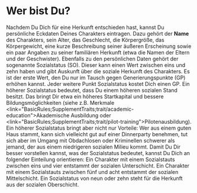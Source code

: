 # Wer bist Du?

Nachdem Du Dich für eine Herkunft entschieden hast, kannst Du persönliche Eckdaten Deines Charakters eintragen. Dazu gehört der **Name** des Charakters, sein <hl>Alter</hl>, das <hl>Geschlecht</hl>, die <hl>Körpergröße</hl>, das <hl>Körpergewicht</hl>, eine kurze Beschreibung seiner <hl>äußeren Erscheinung</hl> sowie ein paar Angaben zu seiner <hl>familiären Herkunft</hl> (etwa die Namen der Eltern und der Geschwister).
Ebenfalls zu den persönlichen Daten gehört der sogenannte <hl>Sozialstatus (SO)</hl>. Dieser kann einen Wert zwischen <hl>eins</hl> und <hl>zehn</hl> haben und gibt Auskunft über die <hl>soziale Herkunft</hl> des Charakters. Es ist der erste Wert, den Du nur im Tausch gegen <hl>Generierungspunkte (GP)</hl> erhöhen kannst. Jeder weitere Punkt Sozialstatus kostet Dich einen GP. Ein höherer Sozialstatus bedeutet, dass Du einem höheren sozialen Stand besitzt. Das bringt Dir etwa ein <hl>höheres Startkapital</hl> und <hl>bessere Bildungsmöglichkeiten</hl> (siehe z.B. Merkmale <link="BasicRules;SupplementTraits;trait/academic-education">Akademische Ausbildung</link> oder <link="BasicRules;SupplementTraits;trait/pilot-training">Pilotenausbildung</link>). Ein höherer Sozialstatus bringt aber nicht nur Vorteile: Wer aus einem guten Haus stammt, kann sich vielleicht gut auf einer Dinnerparty benehmen, tut sich aber im Umgang mit Obdachlosen oder Kriminellen schwerer als jemand, der aus einem niedrigeren sozialen Milieu kommt.
Damit Du Dir besser vorstellen kannst, was der Sozialstatus bedeutet, kannst Du Dich an folgender Einteilung orientieren: Ein Charakter mit einem Sozialstauts zwischen <hl>eins</hl> und <hl>vier</hl> entstammt der <hl>sozialen Unterschicht</hl>. Ein Charakter mit einem Sozialstauts zwischen <hl>fünf</hl> und <hl>acht</hl> entstammt der <hl>sozialen Mittelschicht</hl>. Ein Sozialstatus von <hl>neun</hl> oder <hl>zehn</hl> steht für die Herkunft aus der <hl>sozialen Oberschicht</hl>.